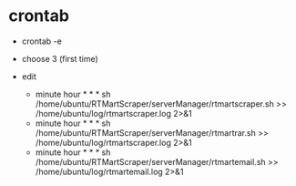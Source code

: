 # crontab

* crontab -e

* choose 3 (first time)

* edit
  *  minute hour \* \* \* sh /home/ubuntu/RTMartScraper/serverManager/rtmartscraper.sh >> /home/ubuntu/log/rtmartscraper.log 2>&1
  *  minute hour \* \* \* sh /home/ubuntu/RTMartScraper/serverManager/rtmartrar.sh >> /home/ubuntu/log/rtmartscraper.log 2>&1
  *  minute hour \* \* \* sh /home/ubuntu/RTMartScraper/serverManager/rtmartemail.sh >> /home/ubuntu/log/rtmartemail.log 2>&1